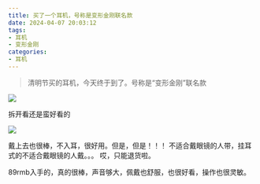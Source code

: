 ```yaml
---
title: 买了一个耳机，号称是变形金刚联名款
date: 2024-04-07 20:03:12
tags:
- 耳机
- 变形金刚
categories:
- 耳机
---
```


> 清明节买的耳机，今天终于到了。号称是“变形金刚”联名款

![](https://blog.perche.cc/202404072044814.jpg-blogmask)

拆开看还是蛮好看的

![](https://blog.perche.cc/202404072045837.jpg-blogmask)

戴上去也很棒，不入耳，很好用。但是，但是！！！ 不适合戴眼镜的人带，挂耳式的不适合戴眼镜的人戴。。。 哎，只能退货啦。

89rmb入手的，真的很棒，声音够大，佩戴也舒服，也很好看，操作也很灵敏。
